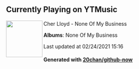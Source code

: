 ## Currently Playing on YTMusic

[<img align="left" width="100" src="https://lh3.googleusercontent.com/2kaDZdEdKfVdFZgmJaWbYLFIIxhRZmVxCzl8pZTHzBzTkyZj9GjtIYifh8qfRBTEtUx-U540uQtaR8pA9Q">](https://music.youtube.com/watch?v=GhBOZ0GMFic)

Cher Lloyd - None Of My Business

**Albums**: None Of My Business

Last updated at 02/24/2021 15:16

#### Generated with [20chan/github-now](https://github.com/20chan/github-now)


<!--
**20chan/20chan** is a ✨ _special_ ✨ repository because its `README.md` (this file) appears on your GitHub profile.

Here are some ideas to get you started:

- 🔭 I’m currently working on ...
- 🌱 I’m currently learning ...
- 👯 I’m looking to collaborate on ...
- 🤔 I’m looking for help with ...
- 💬 Ask me about ...
- 📫 How to reach me: ...
- 😄 Pronouns: ...
- ⚡ Fun fact: ...
-->
